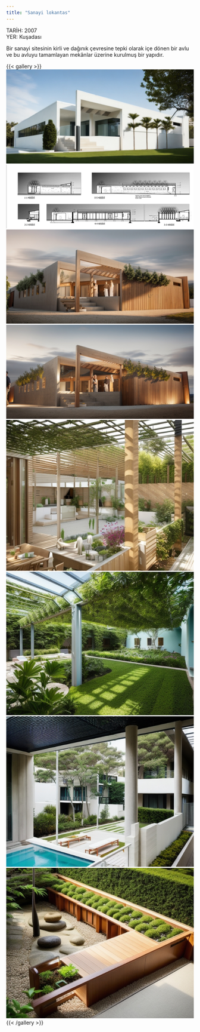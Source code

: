 ```yaml
---
title: "Sanayi lokantas"
---
```


TARİH: 2007  
YER: Kuşadası

Bir sanayi sitesinin kirli ve dağınık çevresine tepki
olarak içe dönen bir avlu ve bu avluyu tamamlayan
mekânlar üzerine kurulmuş bir yapıdır.

{{< gallery >}}
<img src="featured.png" class="grid-w50 md:grid-w33 xl:grid-w25" />
<img src="industrial_rest_01.jpg" class="grid-w50 md:grid-w33 xl:grid-w25" />
<img src="industrial_rest_02.png" class="grid-w50 md:grid-w33 xl:grid-w25" />
<img src="industrial_rest_03.png" class="grid-w50 md:grid-w33 xl:grid-w25" />
<img src="industrial_rest_04.png" class="grid-w50 md:grid-w33 xl:grid-w25" />
<img src="industrial_rest_05.png" class="grid-w50 md:grid-w33 xl:grid-w25" />
<img src="industrial_rest_06.png" class="grid-w50 md:grid-w33 xl:grid-w25" />
<img src="industrial_rest_07.png" class="grid-w50 md:grid-w33 xl:grid-w25" />
{{< /gallery >}}
